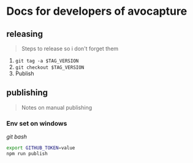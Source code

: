 # Docs for developers of avocapture

## releasing

> Steps to release so i don't forget them

1. `git tag -a $TAG_VERSION`
2. `git checkout $TAG_VERSION`
3. Publish

## publishing

> Notes on manual publishing

### Env set on windows

_git bash_
```bash
export GITHUB_TOKEN=value
npm run publish
```
